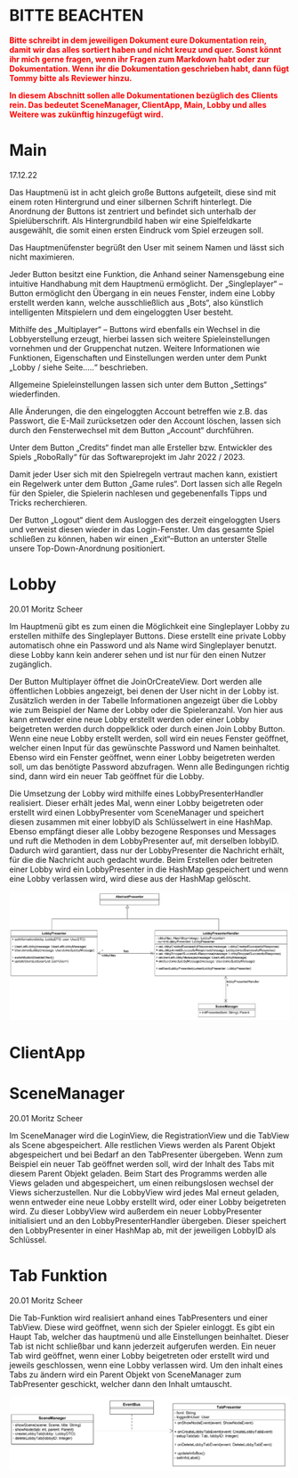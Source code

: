 # BITTE BEACHTEN
**<span style="color:red">
Bitte schreibt in dem jeweiligen Dokument eure Dokumentation rein, damit wir das alles sortiert haben und nicht kreuz und quer.
Sonst könnt ihr mich gerne fragen, wenn ihr Fragen zum Markdown habt oder zur Dokumentation.
Wenn ihr die Dokumentation geschrieben habt, dann fügt Tommy bitte als Reviewer hinzu.
</span>**

**<span style="color:red">
In diesem Abschnitt sollen alle Dokumentationen bezüglich des Clients rein.
Das bedeutet SceneManager, ClientApp, Main, Lobby und alles Weitere was zukünftig hinzugefügt wird.
</span>**

# Main
17.12.22

Das Hauptmenü ist in acht gleich große Buttons aufgeteilt, diese sind mit einem roten Hintergrund und einer silbernen Schrift hinterlegt. Die Anordnung der Buttons ist zentriert und befindet sich unterhalb der Spielüberschrift. Als Hintergrundbild haben wir eine Spielfeldkarte ausgewählt, die somit einen ersten Eindruck vom Spiel erzeugen soll.

Das Hauptmenüfenster begrüßt den User mit seinem Namen und lässt sich nicht maximieren.

Jeder Button besitzt eine Funktion, die Anhand seiner Namensgebung eine intuitive Handhabung mit dem Hauptmenü ermöglicht. Der „Singleplayer“ – Button ermöglicht den Übergang in ein neues Fenster, indem eine Lobby erstellt werden kann, welche ausschließlich aus „Bots“, also künstlich intelligenten Mitspielern und dem eingeloggten User besteht.

Mithilfe des „Multiplayer“ – Buttons wird ebenfalls ein Wechsel in die Lobbyerstellung erzeugt, hierbei lassen sich weitere Spieleinstellungen vornehmen und der Gruppenchat nutzen. Weitere Informationen wie Funktionen, Eigenschaften und Einstellungen werden unter dem Punkt „Lobby / siehe Seite…..“ beschrieben.

Allgemeine Spieleinstellungen lassen sich unter dem Button „Settings“ wiederfinden.

Alle Änderungen, die den eingeloggten Account betreffen wie z.B. das Passwort, die E-Mail zurücksetzen oder den Account löschen, lassen sich durch den Fensterwechsel mit dem Button „Account“ durchführen.

Unter dem Button „Credits“ findet man alle Ersteller bzw. Entwickler des Spiels „RoboRally“ für das Softwareprojekt im Jahr 2022 / 2023.

Damit jeder User sich mit den Spielregeln vertraut machen kann, existiert ein Regelwerk unter dem Button „Game rules“. Dort lassen sich alle Regeln für den Spieler, die Spielerin nachlesen und gegebenenfalls Tipps und Tricks recherchieren.

Der Button „Logout“ dient dem Ausloggen des derzeit eingeloggten Users und verweist diesen wieder in das Login-Fenster. Um das gesamte Spiel schließen zu können, haben wir einen „Exit“–Button an unterster Stelle unsere Top-Down-Anordnung positioniert.

# Lobby
20.01 Moritz Scheer

Im Hauptmenü gibt es zum einen die Möglichkeit eine Singleplayer Lobby zu erstellen mithilfe des Singleplayer Buttons. Diese erstellt eine private Lobby automatisch ohne ein Password und als Name wird Singleplayer benutzt. diese Lobby kann kein anderer sehen und ist nur für den einen Nutzer zugänglich.

Der Button Multiplayer öffnet die JoinOrCreateView. Dort werden alle öffentlichen Lobbies angezeigt, bei denen der User nicht in der Lobby ist. Zusätzlich werden in der Tabelle Informationen angezeigt über die Lobby wie zum Beispiel der Name der Lobby oder die Spieleranzahl. Von hier aus kann entweder eine neue Lobby erstellt werden oder einer Lobby beigetreten werden durch doppelklick oder durch einen Join Lobby Button. Wenn eine neue Lobby erstellt werden, soll wird ein neues Fenster geöffnet, welcher einen Input für das gewünschte Password und Namen beinhaltet. Ebenso wird ein Fenster geöffnet, wenn einer Lobby beigetreten werden soll, um das benötigte Password abzufragen. Wenn alle Bedingungen richtig sind, dann wird ein neuer Tab geöffnet für die Lobby.

Die Umsetzung der Lobby wird mithilfe eines LobbyPresenterHandler realisiert. Dieser erhält jedes Mal, wenn einer Lobby beigetreten oder erstellt wird einen LobbyPresenter vom SceneManager und speichert diesen zusammen mit einer lobbyID als Schlüsselwert in eine HashMap. Ebenso empfängt dieser alle Lobby bezogene Responses und Messages und ruft die Methoden in dem LobbyPresenter auf, mit derselben lobbyID. Dadurch wird garantiert, dass nur der LobbyPresenter die Nachricht erhält, für die die Nachricht auch gedacht wurde. Beim Erstellen oder beitreten einer Lobby wird ein LobbyPresenter in die HashMap gespeichert und wenn eine Lobby verlassen wird, wird diese aus der HashMap gelöscht.

![LobbyPresenterHandler](../src/main/java/de/uol/swp/client/lobby/diagrams/LobbyPresenterHandler.png)

# ClientApp



# SceneManager
20.01 Moritz Scheer

Im SceneManager wird die LoginView, die RegistrationView und die TabView als Scene abgespeichert. Alle restlichen Views werden als Parent Objekt abgespeichert und bei Bedarf an den TabPresenter übergeben. Wenn zum Beispiel ein neuer Tab geöffnet werden soll, wird der Inhalt des Tabs mit diesem Parent Objekt geladen. Beim Start des Programms werden alle Views geladen und abgespeichert, um einen reibungslosen wechsel der Views sicherzustellen. Nur die LobbyView wird jedes Mal erneut geladen, wenn entweder eine neue Lobby erstellt wird, oder einer Lobby beigetreten wird. Zu dieser LobbyView wird außerdem ein neuer LobbyPresenter initialisiert und an den LobbyPresenterHandler übergeben. Dieser speichert den LobbyPresenter in einer HashMap ab, mit der jeweiligen LobbyID als Schlüssel.

# Tab Funktion
20.01 Moritz Scheer

Die Tab-Funktion wird realisiert anhand eines TabPresenters und einer TabView. Diese wird geöffnet, wenn sich der Spieler einloggt. Es gibt ein Haupt Tab, welcher das hauptmenü und alle Einstellungen beinhaltet. Dieser Tab ist nicht schließbar und kann jederzeit aufgerufen werden. Ein neuer Tab wird geöffnet, wenn einer Lobby beigetreten oder erstellt wird und jeweils geschlossen, wenn eine Lobby verlassen wird. Um den inhalt eines Tabs zu ändern wird ein Parent Objekt von SceneManager zum TabPresenter geschickt, welcher dann den Inhalt umtauscht.

![TabPresenter](../src/main/java/de/uol/swp/client/tab/diagrams/TabPresenter.png)
